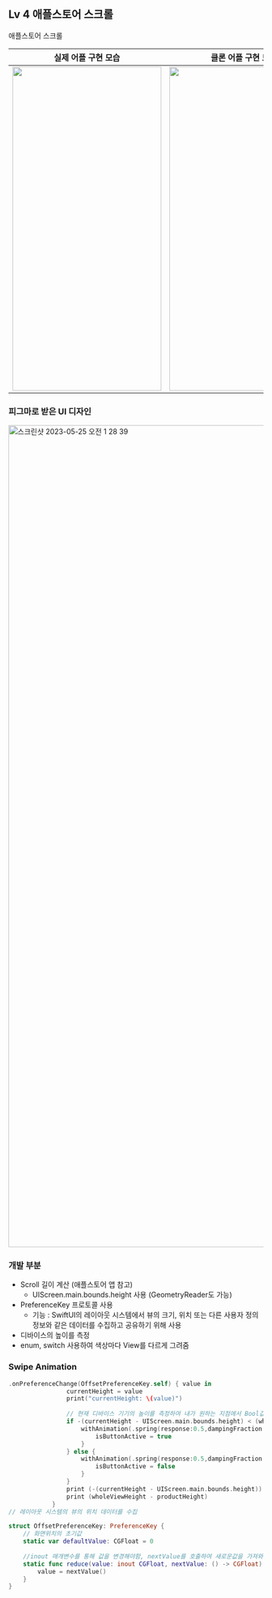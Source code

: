 ## Lv 4 애플스토어 스크롤

애플스토어 스크롤 

<table>
    <thead>
        <tr>
            <th>실제 어플 구현 모습</th>
            <th>클론 어플 구현 모습</th>
        </tr>
    </thead>
    <tbody>
        <tr>
            <td>
              <img src= https://github.com/MoHamSung/bulmang/assets/114594496/a7b53ac4-e6fb-403c-8e50-1e1abe40fe64 width="294" height="640"/>
            </td>
            <td>  
              <img src= https://github.com/MoHamSung/bulmang/assets/114594496/bed67441-c048-4ac3-9c53-8df9ee354c6a width="294" height="640"/>
            </td>
        </tr>
    </tbody>
</table>


### 피그마로 받은 UI 디자인
<img width="1624" alt="스크린샷 2023-05-25 오전 1 28 39" src="https://github.com/MoHamSung/bulmang/assets/114594496/4cbe3970-7cb4-4032-9176-f58291b1fd56">

### 개발 부분

- Scroll 길이 계산 (애플스토어 앱 참고)
    - UIScreen.main.bounds.height 사용 (GeometryReader도 가능)
- PreferenceKey 프로토콜 사용
    - 기능 : SwiftUI의 레이아웃 시스템에서 뷰의 크기, 위치 또는 다른 사용자 정의 정보와 같은 데이터를 수집하고 공유하기 위해 사용
- 디바이스의 높이를 측정
- enum, switch 사용하여 색상마다 View를 다르게 그려줌

### Swipe Animation

```swift
.onPreferenceChange(OffsetPreferenceKey.self) { value in
                currentHeight = value
                print("currentHeight: \(value)")
                
                // 현재 디바이스 기기의 높이를 측정하여 내가 원하는 지점에서 Bool값을 바꿔줌
                if -(currentHeight - UIScreen.main.bounds.height) < (wholeViewHeight - purchaseHeight - footerHeight){
                    withAnimation(.spring(response:0.5,dampingFraction:0.5,blendDuration: 0.5)){
                        isButtonActive = true
                    }
                } else {
                    withAnimation(.spring(response:0.5,dampingFraction:0.5,blendDuration: 0.5)){
                        isButtonActive = false
                    }
                }
                print (-(currentHeight - UIScreen.main.bounds.height))
                print (wholeViewHeight - productHeight)
            }
// 레이아웃 시스템의 뷰의 위치 데이터를 수집

struct OffsetPreferenceKey: PreferenceKey {
    // 화면위치의 초기값
    static var defaultValue: CGFloat = 0
    
    //inout 매개변수를 통해 값을 변경해야함, nextValue를 호출하여 새로운값을 가져와서 업데이트
    static func reduce(value: inout CGFloat, nextValue: () -> CGFloat) {
        value = nextValue()
    }
}
```
